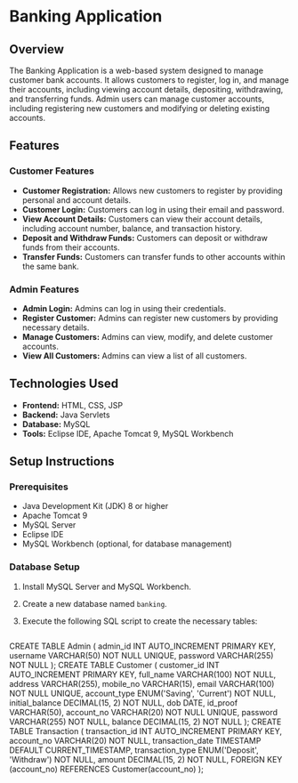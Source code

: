 
# Banking Application

## Overview

The Banking Application is a web-based system designed to manage customer bank accounts. It allows customers to register, log in, and manage their accounts, including viewing account details, depositing, withdrawing, and transferring funds. Admin users can manage customer accounts, including registering new customers and modifying or deleting existing accounts.

## Features

### Customer Features
- **Customer Registration:** Allows new customers to register by providing personal and account details.
- **Customer Login:** Customers can log in using their email and password.
- **View Account Details:** Customers can view their account details, including account number, balance, and transaction history.
- **Deposit and Withdraw Funds:** Customers can deposit or withdraw funds from their accounts.
- **Transfer Funds:** Customers can transfer funds to other accounts within the same bank.

### Admin Features
- **Admin Login:** Admins can log in using their credentials.
- **Register Customer:** Admins can register new customers by providing necessary details.
- **Manage Customers:** Admins can view, modify, and delete customer accounts.
- **View All Customers:** Admins can view a list of all customers.

## Technologies Used

- **Frontend:** HTML, CSS, JSP
- **Backend:** Java Servlets
- **Database:** MySQL
- **Tools:** Eclipse IDE, Apache Tomcat 9, MySQL Workbench

## Setup Instructions

### Prerequisites
- Java Development Kit (JDK) 8 or higher
- Apache Tomcat 9
- MySQL Server
- Eclipse IDE
- MySQL Workbench (optional, for database management)

### Database Setup
1. Install MySQL Server and MySQL Workbench.
2. Create a new database named `banking`.
3. Execute the following SQL script to create the necessary tables:

   ```sql
  CREATE TABLE Admin (
    admin_id INT AUTO_INCREMENT PRIMARY KEY,
    username VARCHAR(50) NOT NULL UNIQUE,
    password VARCHAR(255) NOT NULL
);
CREATE TABLE Customer (
    customer_id INT AUTO_INCREMENT PRIMARY KEY,
    full_name VARCHAR(100) NOT NULL,
    address VARCHAR(255),
    mobile_no VARCHAR(15),
    email VARCHAR(100) NOT NULL UNIQUE,
    account_type ENUM('Saving', 'Current') NOT NULL,
    initial_balance DECIMAL(15, 2) NOT NULL,
    dob DATE,
    id_proof VARCHAR(50),
    account_no VARCHAR(20) NOT NULL UNIQUE,
    password VARCHAR(255) NOT NULL,
    balance DECIMAL(15, 2) NOT NULL
);
CREATE TABLE Transaction (
    transaction_id INT AUTO_INCREMENT PRIMARY KEY,
    account_no VARCHAR(20) NOT NULL,
    transaction_date TIMESTAMP DEFAULT CURRENT_TIMESTAMP,
    transaction_type ENUM('Deposit', 'Withdraw') NOT NULL,
    amount DECIMAL(15, 2) NOT NULL,
    FOREIGN KEY (account_no) REFERENCES Customer(account_no)
);

